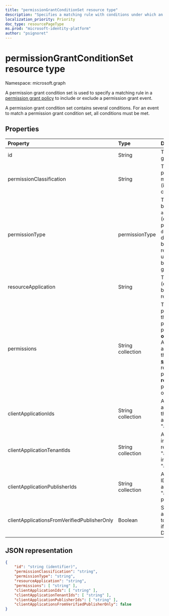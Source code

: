 ```yaml
---
title: "permissionGrantConditionSet resource type"
description: "Specifies a matching rule with conditions under which an event is included or excluded from a permission grant policy."
localization_priority: Priority
doc_type: resourcePageType
ms.prod: "microsoft-identity-platform"
author: "psignoret"
---
```


# permissionGrantConditionSet resource type

Namespace: microsoft.graph

A permission grant condition set is used to specify a matching rule in a [permission grant policy](permissiongrantpolicy.md) to include or exclude a permission grant event.

A permission grant condition set contains several conditions. For an event to match a permission grant condition set, all conditions must be met.

## Properties

| Property     | Type |Description|
|:---------------|:--------|:----------|
| id | String | The unique identifier for the permission grant condition set. Key. Read-only. |
| permissionClassification | String | The [permission classification](delegatedpermissionclassification.md) for the permission being granted, or "all" to match with any permission classification (including permissions which are not classified). Default is `all`. |
| permissionType | permissionType | The permission type of the permission being granted. Possible values: `application` for application permissions (e.g. app roles) or `delegated` for delegated permissions. The value `delegatedUserConsentable` indicates delegated permissions which have not been configured by the API publisher to require admin consent—this value may be used in built-in permission grant policies, but cannot be used in custom permission grant policies. Required. |
| resourceApplication | String | The **appId** of the resource application (e.g. the API) for which a permission is being granted, or `any` to match with any resource application or API. Default is `any`. |
| permissions | String collection | The list of **id** values for the specific permissions to match with, or a list with the single value "all" to match with any permission. The **id** of delegated permissions can be found in the **oauth2PermissionScopes** property of the API's [**servicePrincipal**](serviceprincipal.md) object. The **id** of application permissions can be found in the **appRoles** property of the API's [**servicePrincipal**](serviceprincipal.md) object. The **id** of resource-specific application permissions can be found in the **resourceSpecificApplicationPermissions** property of the API's [**servicePrincipal**](serviceprincipal.md) object. Default is the single value "all". |
| clientApplicationIds | String collection | A list of **appId** values for the client applications to match with, or a list with the single value "all" to match any client application. Default is the single value "all". |
| clientApplicationTenantIds | String collection | A list of Azure Active Directory tenant IDs in which the client application is registered, or a list with the single value "all" to match with client apps registered in any tenant. Default is the single value "all". |
| clientApplicationPublisherIds | String collection | A list of Microsoft Partner Network (MPN) IDs for verified publishers of the client application, or a list with the single value "all" to match with client apps from any publisher. Default is the single value "all". |
| clientApplicationsFromVerifiedPublisherOnly | Boolean | Set to `true` to only match on client applications with a verified publisher. Set to `false` to match on any client app, even if it does not have a verified publisher. Default is `false`. |

## JSON representation

<!-- {
  "blockType": "resource",
  "keyProperty": "id",
  "@odata.type": "microsoft.graph.permissionGrantConditionSet"
}-->

```json
{
    "id": "string (identifier)",
    "permissionClassification": "string",
    "permissionType": "string",
    "resourceApplication": "string",
    "permissions": [ "string" ],
    "clientApplicationIds": [ "string" ],
    "clientApplicationTenantIds": [ "string" ],
    "clientApplicationPublisherIds": [ "string" ],
    "clientApplicationsFromVerifiedPublisherOnly": false
}
```

